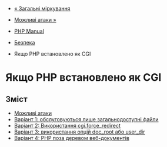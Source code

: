 - [« Загальні міркування](security.general.md)
- [Можливі атаки »](security.cgi-bin.attacks.md)

- [PHP Manual](index.md)
- [Безпека](security.md)
- Якщо PHP встановлено як CGI

# Якщо PHP встановлено як CGI

## Зміст

- [Можливі атаки](security.cgi-bin.attacks.md)
- [Варіант 1: обслуговуються лише загальнодоступні
файли](security.cgi-bin.default.md)
- [Варіант 2: Використання
cgi.force_redirect](security.cgi-bin.force-redirect.md)
- [Варіант 3: використання опцій doc_root або
user_dir](security.cgi-bin.doc-root.md)
- [Варіант 4: PHP поза деревом
веб-документів](security.cgi-bin.shell.md)
